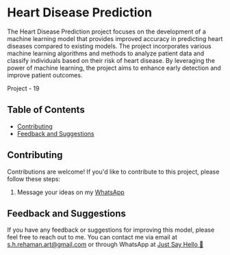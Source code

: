
# Heart Disease Prediction




The Heart Disease Prediction project focuses on the development of a machine learning model that provides improved accuracy in predicting heart diseases compared to existing models. The project incorporates various machine learning algorithms and methods to analyze patient data and classify individuals based on their risk of heart disease. By leveraging the power of machine learning, the project aims to enhance early detection and improve patient outcomes.

Project - 19

## Table of Contents
- [Contributing](#contributing)
- [Feedback and Suggestions](#feedback-and-suggestions)

## Contributing

Contributions are welcome! If you'd like to contribute to this project, please follow these steps:

 1. Message your ideas on my [WhatsApp](https://api.whatsapp.com/send/?phone=919777795786&text=Hello%20Shaikh%20Habibur%20Rehaman,%20I%20get%20this%20no.%20from%20your%20Github%20&type=phone_number&app_absent=0)


## Feedback and Suggestions

If you have any feedback or suggestions for improving this model, please feel free to reach out to me. You can contact me via email at s.h.rehaman.art@gmail.com or through WhatsApp at [Just Say Hello 👋 ](https://api.whatsapp.com/send/?phone=919777795786&text=Hello%20Shaikh%20Habibur%20Rehaman,%20I%20get%20this%20no.%20from%20your%20Github%20&type=phone_number&app_absent=0)

